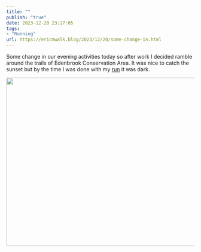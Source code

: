 ```yaml
---
title: ""
publish: "true"
date: 2023-12-20 23:27:05
tags:
- "Running"
url: https://ericmwalk.blog/2023/12/20/some-change-in.html
---
```

Some change in our evening activities today so after work I decided ramble around the trails of Edenbrook Conservation Area. It was nice to catch the sunset but by the time I was done with my [run](https://strava.com/activities/10412280678) it was dark.



<img src="uploads/2023/200b3559ef.jpg" width="600" height="450" alt="">